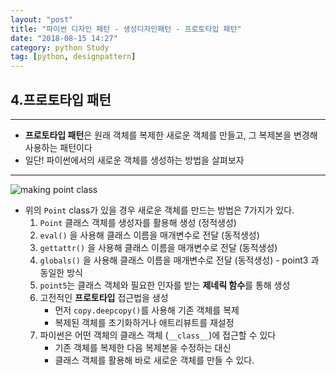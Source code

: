 ```yaml
---
layout: "post"
title: "파이썬 디자인 패턴 - 생성디자인패턴 - 프로토타입 패턴"
date: "2018-08-15 14:27"
category: python Study
tag: [python, designpattern]
---
```




## 4.프로토타입 패턴

***
* **프로토타입 패턴**은 원래 객체를 복제한 새로운 객체를 만들고, 그 복제본을 변경해 사용하는 패턴이다
* 일단! 파이썬에서의 새로운 객체를 생성하는 방법을 살펴보자

***

![making point class](http://mino-park7.github.io/assets/images/2018/08/making-point-class.png)

* 위의 `Point` class가 있을 경우 새로운 객체를 만드는 방법은 7가지가 있다.
  1. `Point` 클래스 객체를 생성자를 활용해 생성 (정적생성)
  2. `eval()` 을 사용해 클래스 이름을 매개변수로 전달 (동적생성)
  3. `gettattr()` 을 사용해 클래스 이름을 매개변수로 전달 (동적생성)
  4. `globals()` 을 사용해 클래스 이름을 매개변수로 전달 (동적생성) - point3 과 동일한 방식
  5. `point5`는 클래스 객체와 필요한 인자를 받는 **제네릭 함수**를 통해 생성
  6. 고전적인 **프로토타입** 접근법을 생성
      - 먼저 `copy.deepcopy()`를 사용해 기존 객체를 복제
      - 복제된 객체를 초기화하거나 애트리뷰트를 재설정
  7. 파이썬은 어떤 객체의 클래스 객체 (`__class__`)에 접근할 수 있다
      - 기존 객체를 복제한 다음 복제본을 수정하는 대신
      - 클래스 객체를 활용해 바로 새로운 객체를 만들 수 있다.
